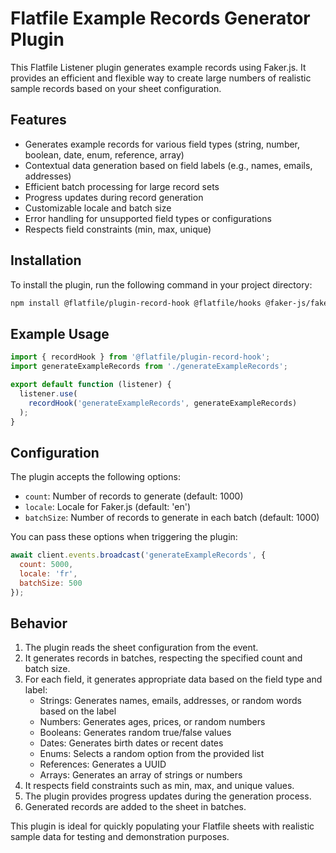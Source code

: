 # Flatfile Example Records Generator Plugin

This Flatfile Listener plugin generates example records using Faker.js. It provides an efficient and flexible way to create large numbers of realistic sample records based on your sheet configuration.

## Features

- Generates example records for various field types (string, number, boolean, date, enum, reference, array)
- Contextual data generation based on field labels (e.g., names, emails, addresses)
- Efficient batch processing for large record sets
- Progress updates during record generation
- Customizable locale and batch size
- Error handling for unsupported field types or configurations
- Respects field constraints (min, max, unique)

## Installation

To install the plugin, run the following command in your project directory:

```bash
npm install @flatfile/plugin-record-hook @flatfile/hooks @faker-js/faker
```

## Example Usage

```javascript
import { recordHook } from '@flatfile/plugin-record-hook';
import generateExampleRecords from './generateExampleRecords';

export default function (listener) {
  listener.use(
    recordHook('generateExampleRecords', generateExampleRecords)
  );
}
```

## Configuration

The plugin accepts the following options:

- `count`: Number of records to generate (default: 1000)
- `locale`: Locale for Faker.js (default: 'en')
- `batchSize`: Number of records to generate in each batch (default: 1000)

You can pass these options when triggering the plugin:

```javascript
await client.events.broadcast('generateExampleRecords', {
  count: 5000,
  locale: 'fr',
  batchSize: 500
});
```

## Behavior

1. The plugin reads the sheet configuration from the event.
2. It generates records in batches, respecting the specified count and batch size.
3. For each field, it generates appropriate data based on the field type and label:
   - Strings: Generates names, emails, addresses, or random words based on the label
   - Numbers: Generates ages, prices, or random numbers
   - Booleans: Generates random true/false values
   - Dates: Generates birth dates or recent dates
   - Enums: Selects a random option from the provided list
   - References: Generates a UUID
   - Arrays: Generates an array of strings or numbers
4. It respects field constraints such as min, max, and unique values.
5. The plugin provides progress updates during the generation process.
6. Generated records are added to the sheet in batches.

This plugin is ideal for quickly populating your Flatfile sheets with realistic sample data for testing and demonstration purposes.